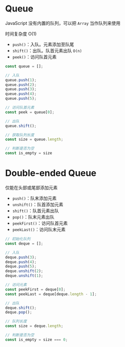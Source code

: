 # Queue

JavaScript 没有内置的队列，可以把 `Array` 当作队列来使用

时间复杂度 O(1)

- `push()`：入队。元素添加至队尾
- `shift()`：出队。队首元素出队 `O(n)` 
- `peek()`：访问队首元素

```javascript
const queue = [];

// 入队
queue.push(1);
queue.push(2);
queue.push(3);
queue.push(4);
queue.push(5);

// 访问队首元素
const peek = queue[0];

// 出队
queue.shift();

// 获取队列长度
const size = queue.length;

// 判断是否为空
const is_empty = size 
```





# Double-ended Queue

仅能在头部或尾部添加元素

- `push()`：队末添加元素
- `unshift()`：队首添加元素
- `shift()`：队首元素出队
- `pop()`：队末元素出队
- `peekFirst()`：访问队首元素
- `peekLast()`：访问队末元素

```javascript
// 初始化队列
const deque = [];

// 入队
deque.push(3);
deque.push(4);
deque.push(5);
deque.unshift(2);
deque.unshift(1);

// 访问元素
const peekFirst = deque[0];
const peekLast = deque[deque.length - 1];

// 出队
deque.shift();
deque.pop();

// 队列长度
const size = deque.length;

// 判断是否为空
const is_empty = size === 0;
```



